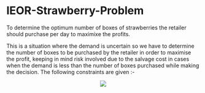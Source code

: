 # IEOR-Strawberry-Problem
To determine the optimum number of boxes of strawberries the retailer should purchase per day to maximixe the profits.

This is a situation where the demand is uncertain so we have to determine the number of boxes to be purchased by the retailer in order to maximise the profit, keeping in mind risk involved due to the salvage cost in cases when the demand is less than the number of boxes purchased while making the decision. The following constraints are given :- 
<p align="center">
  <img src="https://user-images.githubusercontent.com/55101825/144670434-e180d89d-cd51-4502-8dc0-9d2bc2c6c812.png">
</p>
